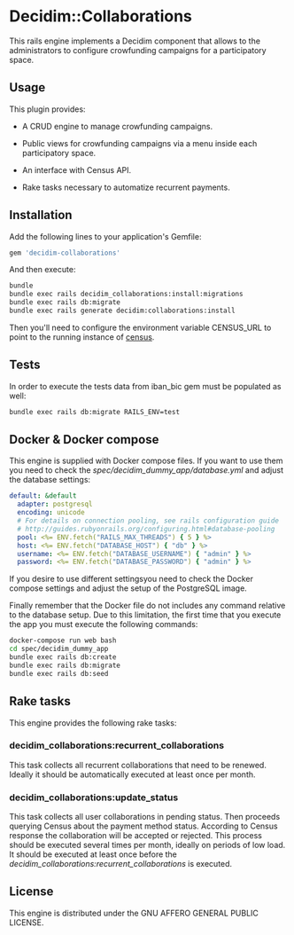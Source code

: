 # Decidim::Collaborations

This rails engine implements a Decidim component that allows to the administrators
to configure crowfunding campaigns for a participatory space.

## Usage

This plugin provides:

* A CRUD engine to manage crowfunding campaigns.

* Public views for crowfunding campaigns via a menu inside each participatory space.

* An interface with Census API.

* Rake tasks necessary to automatize recurrent payments.

## Installation

Add the following lines to your application's Gemfile:

```ruby
gem 'decidim-collaborations'
```

And then execute:

```bash
bundle
bundle exec rails decidim_collaborations:install:migrations
bundle exec rails db:migrate
bundle exec rails generate decidim:collaborations:install
```

Then you'll need to configure the environment variable CENSUS_URL to point to
the running instance of [census].

## Tests

In order to execute the tests data from iban_bic gem must be populated as well:

```bash
bundle exec rails db:migrate RAILS_ENV=test
```

## Docker & Docker compose

This engine is supplied with Docker compose files. If you want to use them you
need to check the *spec/decidim_dummy_app/database.yml* and adjust the database
settings:

```yaml
default: &default
  adapter: postgresql
  encoding: unicode
  # For details on connection pooling, see rails configuration guide
  # http://guides.rubyonrails.org/configuring.html#database-pooling
  pool: <%= ENV.fetch("RAILS_MAX_THREADS") { 5 } %>
  host: <%= ENV.fetch("DATABASE_HOST") { "db" } %>
  username: <%= ENV.fetch("DATABASE_USERNAME") { "admin" } %>
  password: <%= ENV.fetch("DATABASE_PASSWORD") { "admin" } %>
```

If you desire to use different settingsyou need to check the Docker compose
settings and adjust the setup of the PostgreSQL image.

Finally remember that the Docker file do not includes any command relative to
the database setup. Due to this limitation, the first time that you execute the
app you must execute the following commands:

```bash
docker-compose run web bash
cd spec/decidim_dummy_app
bundle exec rails db:create
bundle exec rails db:migrate
bundle exec rails db:seed
```

## Rake tasks

This engine provides the following rake tasks:

### decidim_collaborations:recurrent_collaborations

This task collects all recurrent collaborations that need to be renewed. Ideally
it should be automatically executed at least once per month.

### decidim_collaborations:update_status

This task collects all user collaborations in pending status. Then proceeds querying
Census about the payment method status. According to Census response the
collaboration will be accepted or rejected. This process should be executed
several times per month, ideally on periods of low load. It should be executed
at least once before the *decidim_collaborations:recurrent_collaborations* is
executed.

## License

This engine is distributed under the GNU AFFERO GENERAL PUBLIC LICENSE.

[census]: https://github.com/podemos-info/census
